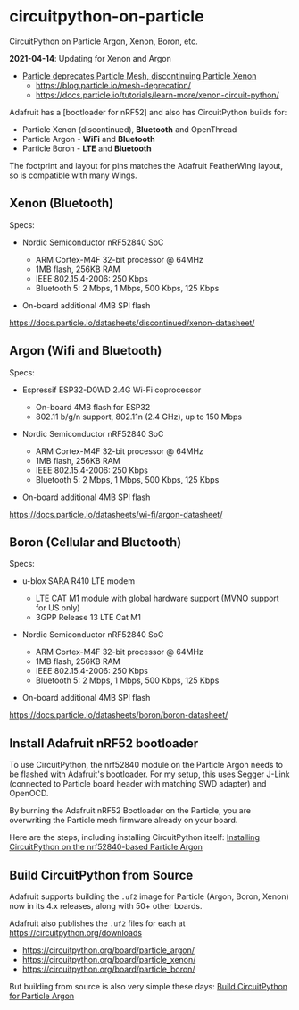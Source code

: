 circuitpython-on-particle
=========================

CircuitPython on Particle Argon, Xenon, Boron, etc.

**2021-04-14**: Updating for Xenon and Argon

-	[Particle deprecates Particle Mesh, discontinuing Particle Xenon](https://blog.adafruit.com/2020/01/28/particle-depricates-particle-mesh-discontinuing-particle-xenon-circuitpython-particle/)
	-	https://blog.particle.io/mesh-deprecation/
	-	https://docs.particle.io/tutorials/learn-more/xenon-circuit-python/

Adafruit has a [bootloader for nRF52] and also has CircuitPython builds for:

-	Particle Xenon (discontinued), **Bluetooth** and OpenThread
-	Particle Argon - **WiFi** and **Bluetooth**
-	Particle Boron - **LTE** and **Bluetooth**

The footprint and layout for pins matches the Adafruit FeatherWing layout, so is compatible with many Wings.

Xenon (Bluetooth)
-----------------

Specs:

-	Nordic Semiconductor nRF52840 SoC

	-	ARM Cortex-M4F 32-bit processor @ 64MHz
	-	1MB flash, 256KB RAM
	-	IEEE 802.15.4-2006: 250 Kbps
	-	Bluetooth 5: 2 Mbps, 1 Mbps, 500 Kbps, 125 Kbps

-	On-board additional 4MB SPI flash

https://docs.particle.io/datasheets/discontinued/xenon-datasheet/

Argon (Wifi and Bluetooth)
--------------------------

Specs:

-	Espressif ESP32-D0WD 2.4G Wi-Fi coprocessor

	-	On-board 4MB flash for ESP32
	-	802.11 b/g/n support, 802.11n (2.4 GHz), up to 150 Mbps

-	Nordic Semiconductor nRF52840 SoC

	-	ARM Cortex-M4F 32-bit processor @ 64MHz
	-	1MB flash, 256KB RAM
	-	IEEE 802.15.4-2006: 250 Kbps
	-	Bluetooth 5: 2 Mbps, 1 Mbps, 500 Kbps, 125 Kbps

-	On-board additional 4MB SPI flash

https://docs.particle.io/datasheets/wi-fi/argon-datasheet/

Boron (Cellular and Bluetooth)
------------------------------

Specs:

-	u-blox SARA R410 LTE modem

	-	LTE CAT M1 module with global hardware support (MVNO support for US only)
	-	3GPP Release 13 LTE Cat M1

-	Nordic Semiconductor nRF52840 SoC

	-	ARM Cortex-M4F 32-bit processor @ 64MHz
	-	1MB flash, 256KB RAM
	-	IEEE 802.15.4-2006: 250 Kbps
	-	Bluetooth 5: 2 Mbps, 1 Mbps, 500 Kbps, 125 Kbps

-	On-board additional 4MB SPI flash

https://docs.particle.io/datasheets/boron/boron-datasheet/

Install Adafruit nRF52 bootloader
---------------------------------

To use CircuitPython, the nrf52840 module on the Particle Argon needs to be flashed with Adafruit's bootloader. For my setup, this uses Segger J-Link (connected to Particle board header with matching SWD adapter) and OpenOCD.

By burning the Adafruit nRF52 Bootloader on the Particle, you are overwriting the Particle mesh firmware already on your board.

Here are the steps, including installing CircuitPython itself: [Installing CircuitPython on the nrf52840-based Particle Argon ](installing-circuitpython-particle-argon.md)

Build CircuitPython from Source
-------------------------------

Adafruit supports building the `.uf2` image for Particle (Argon, Boron, Xenon) now in its 4.x releases, along with 50+ other boards.

Adafruit also publishes the `.uf2` files for each at https://circuitpython.org/downloads

-	https://circuitpython.org/board/particle_argon/
-	https://circuitpython.org/board/particle_xenon/
-	https://circuitpython.org/board/particle_boron/

But building from source is also very simple these days: [Build CircuitPython for Particle Argon ](building-circuitpython-particle-argon.md)
